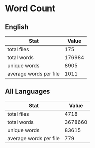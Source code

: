 # Word Count

## English

Stat | Value
---- | -----
total files | 175
total words | 176984
unique words | 8905
average words per file | 1011

## All Languages

Stat | Value
---- | -----
total files | 4718
total words | 3678660
unique words | 83615
average words per file | 779
